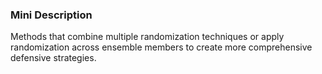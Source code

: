 ### Mini Description

Methods that combine multiple randomization techniques or apply randomization across ensemble members to create more comprehensive defensive strategies.
